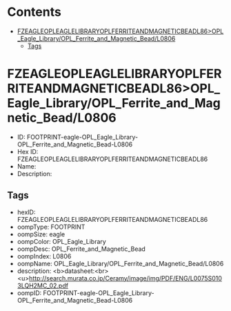 



Contents
========

* [FZEAGLEOPLEAGLELIBRARYOPLFERRITEANDMAGNETICBEADL86>OPL_Eagle_Library/OPL_Ferrite_and_Magnetic_Bead/L0806](#fzeagleopleaglelibraryoplferriteandmagneticbeadl86opl_eagle_libraryopl_ferrite_and_magnetic_beadl0806)
	* [Tags](#tags)

# FZEAGLEOPLEAGLELIBRARYOPLFERRITEANDMAGNETICBEADL86>OPL_Eagle_Library/OPL_Ferrite_and_Magnetic_Bead/L0806

- ID: FOOTPRINT-eagle-OPL_Eagle_Library-OPL_Ferrite_and_Magnetic_Bead-L0806
- Hex ID: FZEAGLEOPLEAGLELIBRARYOPLFERRITEANDMAGNETICBEADL86
- Name: 
- Description: 

## Tags

- hexID: FZEAGLEOPLEAGLELIBRARYOPLFERRITEANDMAGNETICBEADL86
- oompType: FOOTPRINT
- oompSize: eagle
- oompColor: OPL_Eagle_Library
- oompDesc: OPL_Ferrite_and_Magnetic_Bead
- oompIndex: L0806
- oompName: OPL_Eagle_Library/OPL_Ferrite_and_Magnetic_Bead/L0806
- description: &lt;b&gt;datasheet:&lt;br&gt;
&lt;u&gt;http://search.murata.co.jp/Ceramy/image/img/PDF/ENG/L0075S0103LQH2MC_02.pdf
- oompID: FOOTPRINT-eagle-OPL_Eagle_Library-OPL_Ferrite_and_Magnetic_Bead-L0806
